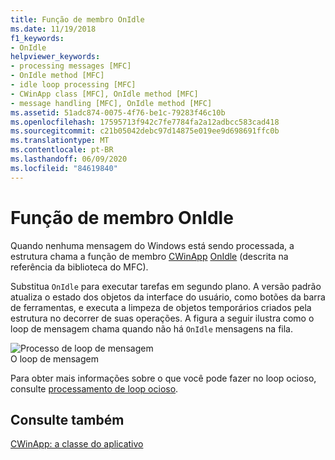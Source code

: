 ```yaml
---
title: Função de membro OnIdle
ms.date: 11/19/2018
f1_keywords:
- OnIdle
helpviewer_keywords:
- processing messages [MFC]
- OnIdle method [MFC]
- idle loop processing [MFC]
- CWinApp class [MFC], OnIdle method [MFC]
- message handling [MFC], OnIdle method [MFC]
ms.assetid: 51adc874-0075-4f76-be1c-79283f46c10b
ms.openlocfilehash: 17595713f942c7fe7784fa2a12adbcc583cad418
ms.sourcegitcommit: c21b05042debc97d14875e019ee9d698691ffc0b
ms.translationtype: MT
ms.contentlocale: pt-BR
ms.lasthandoff: 06/09/2020
ms.locfileid: "84619840"
---
```

# <a name="onidle-member-function"></a>Função de membro OnIdle

Quando nenhuma mensagem do Windows está sendo processada, a estrutura chama a função de membro [CWinApp](reference/cwinapp-class.md) [OnIdle](reference/cwinapp-class.md#onidle) (descrita na referência da biblioteca do MFC).

Substitua `OnIdle` para executar tarefas em segundo plano. A versão padrão atualiza o estado dos objetos da interface do usuário, como botões da barra de ferramentas, e executa a limpeza de objetos temporários criados pela estrutura no decorrer de suas operações. A figura a seguir ilustra como o loop de mensagem chama quando não há `OnIdle` mensagens na fila.

![Processo de loop de mensagem](../mfc/media/vc387c1.gif "Processo de loop de mensagem") <br/>
O loop de mensagem

Para obter mais informações sobre o que você pode fazer no loop ocioso, consulte [processamento de loop ocioso](idle-loop-processing.md).

## <a name="see-also"></a>Consulte também

[CWinApp: a classe do aplicativo](cwinapp-the-application-class.md)
